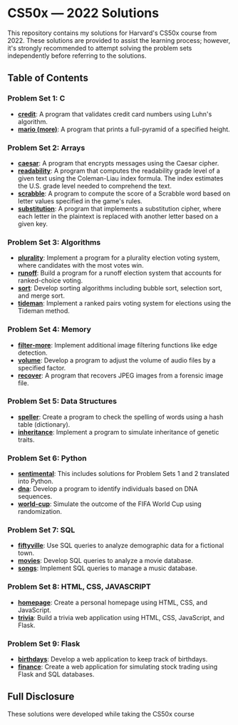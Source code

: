 # CS50x — 2022 Solutions

This repository contains my solutions for Harvard's CS50x course from 2022. These solutions are provided to assist the learning process; however, it's strongly recommended to attempt solving the problem sets independently before referring to the solutions.

## Table of Contents

### Problem Set 1: C
- **[credit](pset1/credit)**: A program that validates credit card numbers using Luhn's algorithm.
- **[mario (more)](pset1/credit)**: A program that prints a full-pyramid of a specified height.

### Problem Set 2: Arrays
- **[caesar](pset2/caeser/)**: A program that encrypts messages using the Caesar cipher.
- **[readability](pset2/readability/)**: A program that computes the readability grade level of a given text using the Coleman-Liau index formula. The index estimates the U.S. grade level needed to comprehend the text.
- **[scrabble](pset2/scrabble/)**: A program to compute the score of a Scrabble word based on letter values specified in the game's rules.
- **[substitution](pset2/substitution/)**: A program that implements a substitution cipher, where each letter in the plaintext is replaced with another letter based on a given key.

### Problem Set 3: Algorithms
- **[plurality](pset3/plurality)**: Implement a program for a plurality election voting system, where candidates with the most votes win.
- **[runoff](pset3/runoff)**: Build a program for a runoff election system that accounts for ranked-choice voting.
- **[sort](pset3/sort)**: Develop sorting algorithms including bubble sort, selection sort, and merge sort.
- **[tideman](pset3/tideman)**: Implement a ranked pairs voting system for elections using the Tideman method.

### Problem Set 4: Memory
- **[filter-more](pset4/filter-more/)**: Implement additional image filtering functions like edge detection.
- **[volume](pset4/volume/)**: Develop a program to adjust the volume of audio files by a specified factor.
- **[recover](pset4/recover/)**: A program that recovers JPEG images from a forensic image file.

### Problem Set 5: Data Structures
- **[speller](pset5/speller/)**: Create a program to check the spelling of words using a hash table (dictionary).
- **[inheritance](pset5/inheritance/)**: Implement a program to simulate inheritance of genetic traits.

### Problem Set 6: Python
- **[sentimental](pset6/sentimental)**:  This includes solutions for Problem Sets 1 and 2 translated into Python.
- **[dna](pset6/dna/)**: Develop a program to identify individuals based on DNA sequences.
- **[world-cup](pset6/world-cup/)**: Simulate the outcome of the FIFA World Cup using randomization.

### Problem Set 7: SQL
- **[fiftyville](pset7/fiftyville/)**: Use SQL queries to analyze demographic data for a fictional town.
- **[movies](pset7/movies/)**: Develop SQL queries to analyze a movie database.
- **[songs](pset7/songs/)**: Implement SQL queries to manage a music database.

### Problem Set 8: HTML, CSS, JAVASCRIPT
- **[homepage](pset8/homepage/)**: Create a personal homepage using HTML, CSS, and JavaScript.
- **[trivia](pset8/trivia/)**: Build a trivia web application using HTML, CSS, JavaScript, and Flask.

### Problem Set 9: Flask
- **[birthdays](pset9/birthdays/)**: Develop a web application to keep track of birthdays.
- **[finance](pset9/finance/)**: Create a web application for simulating stock trading using Flask and SQL databases.

## Full Disclosure

These solutions were developed while taking the CS50x course 

